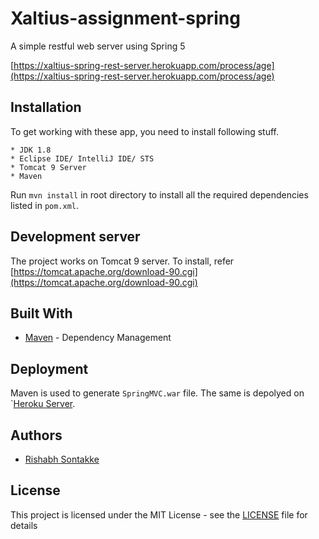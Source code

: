 # Xaltius-assignment-spring
A simple restful web server using Spring 5

[https://xaltius-spring-rest-server.herokuapp.com/process/age](https://xaltius-spring-rest-server.herokuapp.com/process/age)


## Installation

To get working with these app, you need to install following stuff.


```
* JDK 1.8 
* Eclipse IDE/ IntelliJ IDE/ STS
* Tomcat 9 Server
* Maven
```
Run `mvn install` in root directory to install all the required dependencies listed in `pom.xml`.

## Development server
The project works on Tomcat 9 server. To install, refer [https://tomcat.apache.org/download-90.cgi](https://tomcat.apache.org/download-90.cgi)


## Built With

* [Maven](https://maven.apache.org/) - Dependency Management


## Deployment

Maven is used to generate `SpringMVC.war` file. The same is depolyed on `[Heroku Server](https://www.heroku.com/
).


## Authors

* [Rishabh Sontakke](https://github.com/rishabh-2611)



## License

This project is licensed under the MIT License - see the [LICENSE](LICENSE) file for details
